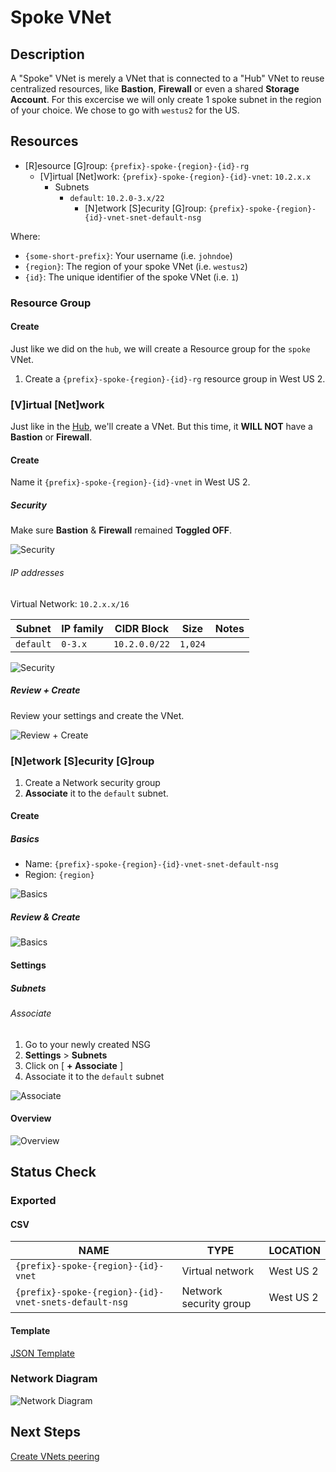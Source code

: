 # Spoke VNet

## Description

A "Spoke" VNet is merely a VNet that is connected to a "Hub" VNet to reuse centralized resources, like **Bastion**, **Firewall** or even a shared **Storage Account**.
For this excercise we will only create 1 spoke subnet in the region of your choice. We chose to go with `westus2` for the US.

## Resources

- [R]esource [G]roup: `{prefix}-spoke-{region}-{id}-rg`
  - [V]irtual [Net]work: `{prefix}-spoke-{region}-{id}-vnet`: `10.2.x.x`
    - Subnets
      - `default`: `10.2.0-3.x/22`
        - [N]etwork [S]ecurity [G]roup: `{prefix}-spoke-{region}-{id}-vnet-snet-default-nsg`

Where:

- `{some-short-prefix}`: Your username (i.e. `johndoe`)
- `{region}`: The region of your spoke VNet (i.e. `westus2`)
- `{id}`: The unique identifier of the spoke VNet (i.e. `1`)

### Resource Group

#### Create

Just like we did on the `hub`, we will create a Resource group for the `spoke` VNet.

1. Create a `{prefix}-spoke-{region}-{id}-rg` resource group in West US 2.

### [V]irtual [Net]work

Just like in the [Hub](./hub.md), we'll create a VNet. But this time, it **WILL NOT** have a **Bastion** or **Firewall**.

#### Create

Name it `{prefix}-spoke-{region}-{id}-vnet` in West US 2.

##### Security

Make sure **Bastion** & **Firewall** remained **Toggled OFF**.

![Security](../../../assets/img/azure/solution/vnets/spoke/vnet/create/security.png)

###### IP addresses

Virtual Network: `10.2.x.x/16`

| Subnet    | IP family | CIDR Block    | Size    | Notes |
| --------- | --------- | ------------- | ------- | ----- |
| `default` | `0-3.x`   | `10.2.0.0/22` | `1,024` |       |

![Security](../../../assets/img/azure/solution/vnets/spoke/vnet/create/ip_addresses/after.png)

##### Review + Create

Review your settings and create the VNet.

![Review + Create](../../../assets/img/azure/solution/vnets/spoke/vnet/create/review.png)

### [N]etwork [S]ecurity [G]roup

1. Create a Network security group
1. **Associate** it to the `default` subnet.

#### Create

##### Basics

- Name: `{prefix}-spoke-{region}-{id}-vnet-snet-default-nsg`
- Region: `{region}`

![Basics](../../../assets/img/azure/solution/vnets/spoke/vnet/snets/default/nsg/create/basics.png)

##### Review & Create

![Basics](../../../assets/img/azure/solution/vnets/spoke/vnet/snets/default/nsg/create/review.png)

#### Settings

##### Subnets

###### Associate

1. Go to your newly created NSG
1. **Settings** > **Subnets**
1. Click on [ **+ Associate** ]
1. Associate it to the `default` subnet

![Associate](../../../assets/img/azure/solution/vnets/spoke/vnet/snets/default/nsg/associate.png)

#### Overview

![Overview](../../../assets/img/azure/solution/vnets/spoke/vnet/snets/default/nsg/overview/01.png)

## Status Check

### Exported

#### CSV

| NAME                                                  | TYPE                   | LOCATION  |
| ----------------------------------------------------- | ---------------------- | --------- |
| `{prefix}-spoke-{region}-{id}-vnet`                   | Virtual network        | West US 2 |
| `{prefix}-spoke-{region}-{id}-vnet-snets-default-nsg` | Network security group | West US 2 |

#### Template

[JSON Template](../../../azure/templates/modules/01/spoke)

### Network Diagram

![Network Diagram](../../../assets/img/azure/solution/vnets/spoke/network/01.png)

## Next Steps

[Create VNets peering](./peering.md)
